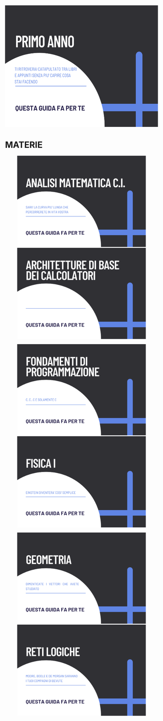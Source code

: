 <p align="center">
<img height="400" weight="700" style="align:center" src="https://github.com/fralabi/images/blob/main/COMPUTER_ENGINEERING/PRIMO%20ANNO.png">
</p>

# MATERIE

<p align="center">
<a href="https://github.com/fralabi/Computer_Engineering/tree/main/Primo_Anno/ANALISI%20MATEMATICA%20C.I"><img height="300" weight="700" style="align:center" src="https://github.com/fralabi/images/blob/main/COMPUTER_ENGINEERING/ANALISI%20MATEMATICA%20C.I..png"></a>
<a href="https://github.com/fralabi/Computer_Engineering/tree/main/Primo_Anno/CALCOLATORI%20ELETTRONICI%20C.I.%20-%20ARCHITETTURE%20DI%20BASE%20DEI%20CALCOLATORI"><img height="300" weight="700" style="align:center" src="https://github.com/fralabi/images/blob/main/COMPUTER_ENGINEERING/ARCHITETTURE%20DI%20BASE%20DEI%20CALCOLATORI.png"></a>
</p>

<p align="center">
<a href="https://github.com/fralabi/Computer_Engineering/tree/main/Primo_Anno/CALCOLATORI%20ELETTRONICI%20C.I.%20-%20FONDAMENTI%20DI%20PROGRAMMAZIONE"><img height="300" weight="700" style="align:center" src="https://github.com/fralabi/images/blob/main/COMPUTER_ENGINEERING/FONDAMENTI%20DI%20PROGRAMMAZIONE.png"></a>
<a href="https://github.com/fralabi/Computer_Engineering/tree/main/Primo_Anno/FISICA%20I"><img height="300" weight="700" style="align:center" src="https://github.com/fralabi/images/blob/main/COMPUTER_ENGINEERING/FISICA%20I.png"></a>
</p>

<p align="center">
<a href="https://github.com/fralabi/Computer_Engineering/tree/main/Primo_Anno/GEOMETRIA"><img height="300" weight="700" style="align:center" src="https://github.com/fralabi/images/blob/main/COMPUTER_ENGINEERING/GEOMETRIA.png"></a>
<a href="https://github.com/fralabi/Computer_Engineering/tree/main/Primo_Anno/RETI%20LOGICHE"><img height="300" weight="700" style="align:center" src="https://github.com/fralabi/images/blob/main/COMPUTER_ENGINEERING/RETI%20LOGICHE.png"></a>
</p>

